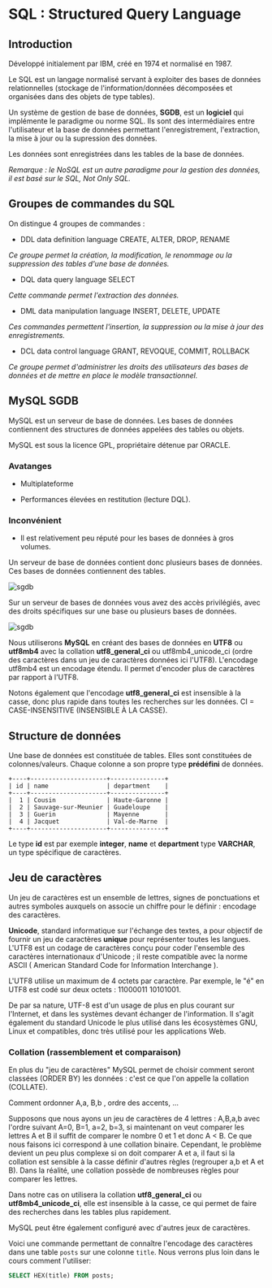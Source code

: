 # SQL : Structured Query Language

## Introduction

Développé initialement par IBM, créé en 1974 et normalisé en 1987.

Le SQL est un langage normalisé servant à exploiter des bases de données relationnelles (stockage de l'information/données décomposées et organisées dans des objets de type tables).

Un système de gestion de base de données, **SGDB**, est un **logiciel** qui implémente le paradigme ou norme SQL. Ils sont des intermédiaires entre l'utilisateur et la base de données permettant l'enregistrement, l'extraction, la mise à jour ou la supression des données.

Les données sont enregistrées dans les tables de la base de données.

*Remarque : le NoSQL est un autre paradigme pour la gestion des données, il est basé sur le SQL, Not Only SQL.*


## Groupes de commandes du SQL

On distingue 4 groupes de commandes :

- DDL data definition language
CREATE, ALTER, DROP, RENAME

*Ce groupe permet la création, la modification, le renommage ou la suppression des tables d'une base de données.*

- DQL data query language
SELECT

*Cette commande permet l'extraction des données.*

- DML data manipulation language
INSERT, DELETE, UPDATE

*Ces commandes permettent l'insertion, la suppression ou la mise à jour des enregistrements.*

- DCL data control language
GRANT, REVOQUE, COMMIT, ROLLBACK

*Ce groupe permet d'administrer les droits des utilisateurs des bases de données et de mettre en place le modèle transactionnel.*

## MySQL SGDB

MySQL est un serveur de base de données. Les bases de données contiennent des structures de données appelées des tables ou objets.

MySQL est sous la licence GPL, propriétaire détenue par ORACLE.

### Avatanges

- Multiplateforme

- Performances élevées en restitution (lecture DQL).

### Inconvénient

- Il est relativement peu réputé pour les bases de données à gros volumes.



Un serveur de base de données contient donc plusieurs bases de données. Ces bases de données contiennent des tables.

![sgdb](../images/sgbd.png)



Sur un serveur de bases de données vous avez des accès privilégiés, avec des droits spécifiques sur une base ou plusieurs bases de données.

![sgdb](../images/connect.png)



Nous utiliserons **MySQL** en créant des bases de données en **UTF8** ou **utf8mb4** avec la collation **utf8_general_ci** ou utf8mb4_unicode_ci (ordre des caractères dans un jeu de caractères données ici l'UTF8). L'encodage utf8mb4 est un encodage étendu. Il permet d'encoder plus de caractères par rapport à l'UTF8.

Notons également que l'encodage **utf8_general_ci** est insensible à la casse, donc plus rapide dans toutes les recherches sur les données. CI = CASE-INSENSITIVE (INSENSIBLE À LA CASSE).

## Structure de données

Une base de données est constituée de tables. Elles sont constituées de colonnes/valeurs. Chaque colonne a son propre type **prédéfini** de données.

```text
+----+---------------------+---------------+
| id | name                | department    |
+----+---------------------+---------------+
|  1 | Cousin              | Haute-Garonne |
|  2 | Sauvage-sur-Meunier | Guadeloupe    |
|  3 | Guerin              | Mayenne       |
|  4 | Jacquet             | Val-de-Marne  |
+----+---------------------+---------------+
```

Le type **id** est par exemple **integer**, **name** et **department** type **VARCHAR**, un type spécifique de caractères.

## Jeu de caractères

Un jeu de caractères est un ensemble de lettres, signes de ponctuations et autres symboles auxquels on associe un chiffre pour le définir : encodage des caractères.

**Unicode**, standard informatique sur l'échange des textes, a pour objectif de fournir un jeu de caractères **unique** pour représenter toutes les langues. L'UTF8 est un codage de caractères conçu pour coder l'ensemble des caractères internationaux d'Unicode ; il reste compatible avec la norme ASCII ( American Standard Code for Information Interchange ).

L'UTF8 utilise un maximum de 4 octets par caractère. Par exemple, le "é" en UTF8 est codé sur deux octets : 11000011 10101001.

De par sa nature, UTF-8 est d'un usage de plus en plus courant sur l'Internet, et dans les systèmes devant échanger de l'information. Il s'agit également du standard Unicode le plus utilisé dans les écosystèmes GNU, Linux et compatibles, donc très utilisé pour les applications Web.

### Collation (rassemblement et comparaison)

En plus du "jeu de caractères" MySQL permet de choisir comment seront classées (ORDER BY) les données : c'est ce que l'on appelle la collation (COLLATE).

Comment ordonner A,a, B,b , ordre des accents, ...

Supposons que nous ayons un jeu de caractères de 4 lettres : A,B,a,b avec l'ordre suivant A=0, B=1, a=2, b=3, si maintenant on veut comparer les lettres A et B il suffit de comparer le nombre 0 et 1 et donc A < B. Ce que nous faisons ici correspond à une collation binaire. Cependant, le problème devient un peu plus complexe si on doit comparer A et a, il faut si la collation est sensible à la casse définir d'autres règles (regrouper a,b et A et B). Dans la réalité, une collation possède de nombreuses règles pour comparer les lettres.

Dans notre cas on utilisera la collation **utf8_general_ci** ou **utf8mb4_unicode_ci**, elle est insensible à la casse, ce qui permet de faire des recherches dans les tables plus rapidement.

MySQL peut être également configuré avec d'autres jeux de caractères.

Voici une commande permettant de connaître l'encodage des caractères dans une table `posts` sur une colonne `title`. Nous verrons plus loin dans le cours comment l'utiliser:

```sql
SELECT HEX(title) FROM posts;
```

